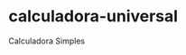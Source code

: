 # calculadora-universal
 Calculadora Simples
<h1><a href = "https://kawecz.github.io/calculadora-universal/home/index.html"></a></h1>
